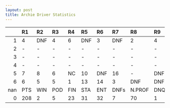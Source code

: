 ```yaml
---
layout: post 
title: Archie Driver Statistics
--- 
```


|     | R1   | R2   | R3   | R4   | R5   | R6   | R7   | R8     | R9   | R10   | R11   | R12   | Points   | Pos   |
|----:|:-----|:-----|:-----|:-----|:-----|:-----|:-----|:-------|:-----|:------|:------|:------|:---------|:------|
|   1 | 4    | DNF  | 4    | 6    | DNF  | 3    | DNF  | 2      | 4    | 5     | 8     | 8     | 70.0     | 6.0   |
|   2 | -    | -    | -    | -    | -    | -    | -    | -      | -    | -     | -     | -     | 105.0    | 3.0   |
|   3 | -    | -    | -    | -    | -    | -    | -    | -      | -    | -     | -     | -     | 129.0    | 3.0   |
|   4 | -    | -    | -    | -    | -    | -    | -    | -      | -    | -     | -     | -     | 131.0    | 2.0   |
|   5 | 7    | 8    | 6    | NC   | 10   | DNF  | 16   | -      | DNF  | DNQ   | 12    | 1     | 60.0     | 8.0   |
|   6 | 6    | 5    | 5    | 1    | 13   | 14   | 3    | DNF    | DNF  | nan   | nan   | nan   | 103.0    | 1.0   |
| nan | PTS  | WIN  | POD  | FIN  | STA  | ENT  | DNFs | N.PROF | DNQ  | %FIN  | PPR   | BST   | CHA      | RNK   |
|   0 | 208  | 2    | 5    | 23   | 31   | 32   | 7    | 70     | 1    | 74.19 | 6.5   | 1     | 0.0      | 10.0  |